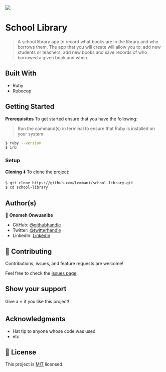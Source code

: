 ![](https://img.shields.io/badge/Microverse-blueviolet)

# School Library

> A school library app to record what books are in the library and who borrows them. The app that you will create will allow you to: add new students or teachers, add new books and save records of who borrowed a given book and when.

## Built With

- Ruby
- Rubocop

## Getting Started

**Prerequisites**
To get started ensure that you have the following:

> Run the command(s) in terminal to ensure that Ruby is installed on your system

```bash
$ ruby --version
$ irb
```

### Setup

**Cloning** ⬇️
To clone the project:

```bash
$ git clone https://github.com/Lembani/school-library.git
$ cd school-library
```

## Author(s)

👤 **Onomeh Onwuanibe**

- GitHub: [@githubhandle](https://github.com/Estherstarr/)
- Twitter: [@twitterhandle](https://twitter.com/AnibeEsther)
- LinkedIn: [LinkedIn](https://linkedin.com/in/onwuanibeonome)


## 🤝 Contributing

Contributions, issues, and feature requests are welcome!

Feel free to check the [issues page](../../issues/).

## Show your support

Give a ⭐️ if you like this project!

## Acknowledgments

- Hat tip to anyone whose code was used
- etc

## 📝 License

This project is [MIT](./MIT.md) licensed.
